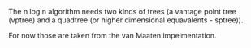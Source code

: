 The n log n algorithm needs two kinds of trees (a vantage point tree (vptree) and a quadtree (or higher dimensional equavalents - sptree)).

For now those are taken from the van Maaten impelmentation.